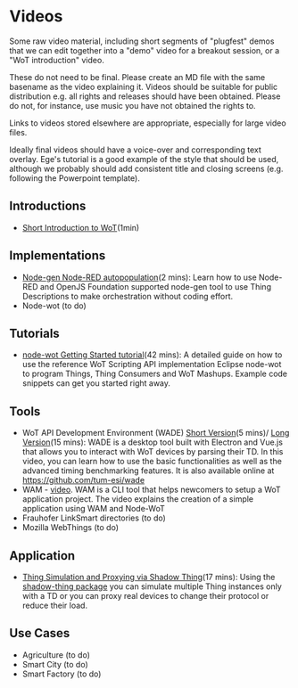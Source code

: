 # Videos 
Some raw video material,
including short segments of "plugfest" demos that we can edit together into a "demo" video for a breakout session,
or a "WoT introduction" video.

These do not need to be final.  Please create an MD file with the same basename as the video explaining it.
Videos should be suitable for public distribution e.g. all rights and releases should have been obtained.
Please do not, for instance, use music you have not obtained the rights to.

Links to videos stored elsewhere are appropriate, especially for large video files.

Ideally final videos should have a voice-over and corresponding text overlay.
Ege's tutorial is a good example of the style that should be used, although we probably should add consistent
title and closing screens (e.g. following the Powerpoint template).

## Introductions
* [Short Introduction to WoT](https://www.youtube.com/watch?v=lt_P2BU8e3I)(1min)
## Implementations
* [Node-gen Node-RED autopopulation](https://github.com/w3c/wot-testing/blob/master/events/2020.06.Online/prototypes/autopop.mp4)(2 mins): Learn how to use Node-RED and OpenJS Foundation supported node-gen tool to use Thing Descriptions to make orchestration without coding effort.
* Node-wot (to do)
## Tutorials
* [node-wot Getting Started tutorial](https://www.youtube.com/watch?v=wDX45dsD4GM)(42 mins): A detailed guide on how to use the reference WoT Scripting API implementation Eclipse node-wot to program Things, Thing Consumers and WoT Mashups. Example code snippets can get you started right away.
## Tools
* WoT API Development Environment (WADE) [Short Version](https://www.youtube.com/watch?v=FGPbl8Occjw)(5 mins)/ [Long Version](https://www.youtube.com/watch?v=Cb60fAE02GU)(15 mins): WADE is a desktop tool built with Electron and Vue.js that allows you to interact with WoT devices by parsing their TD. In this video, you can learn how to use the basic functionalities as well as the advanced timing benchmarking features. It is also available online at https://github.com/tum-esi/wade
* WAM - [video](https://youtu.be/bPxIfZo7jns). WAM is a CLI tool that helps newcomers to setup a WoT application project. The video explains the creation of a simple application using WAM and Node-WoT
* Frauhofer LinkSmart directories (to do)
* Mozilla WebThings (to do)
## Application
* [Thing Simulation and Proxying via Shadow Thing](https://www.youtube.com/watch?v=yp_bGMQnLzI)(17 mins): Using the [shadow-thing package](https://www.npmjs.com/package/shadow-thing) you can simulate multiple Thing instances only with a TD or you can proxy real devices to change their protocol or reduce their load. 
## Use Cases
* Agriculture (to do)
* Smart City (to do)
* Smart Factory (to do)
